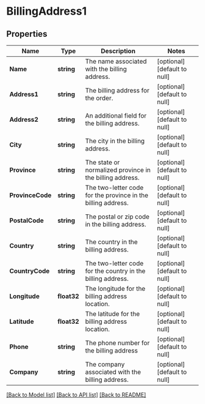 # BillingAddress1

## Properties
Name | Type | Description | Notes
------------ | ------------- | ------------- | -------------
**Name** | **string** | The name associated with the billing address. | [optional] [default to null]
**Address1** | **string** | The billing address for the order. | [optional] [default to null]
**Address2** | **string** | An additional field for the billing address. | [optional] [default to null]
**City** | **string** | The city in the billing address. | [optional] [default to null]
**Province** | **string** | The state or normalized province in the billing address. | [optional] [default to null]
**ProvinceCode** | **string** | The two-letter code for the province in the billing address. | [optional] [default to null]
**PostalCode** | **string** | The postal or zip code in the billing address. | [optional] [default to null]
**Country** | **string** | The country in the billing address. | [optional] [default to null]
**CountryCode** | **string** | The two-letter code for the country in the billing address. | [optional] [default to null]
**Longitude** | **float32** | The longitude for the billing address location. | [optional] [default to null]
**Latitude** | **float32** | The latitude for the billing address location. | [optional] [default to null]
**Phone** | **string** | The phone number for the billing address | [optional] [default to null]
**Company** | **string** | The company associated with the billing address. | [optional] [default to null]

[[Back to Model list]](../README.md#documentation-for-models) [[Back to API list]](../README.md#documentation-for-api-endpoints) [[Back to README]](../README.md)


